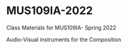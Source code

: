 # MUS109IA-2022
Class Materials for MUS109IA- Spring 2022

Audio-Visual instruments for the Composition
